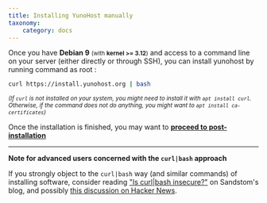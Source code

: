 ```yaml
---
title: Installing YunoHost manually
taxonomy:
    category: docs
---
```


Once you have **Debian 9** <small>(with **kernel >= 3.12**)</small> and access to a command line on your server (either directly or through SSH), you can install yunohost by running command as root :

```bash
curl https://install.yunohost.org | bash
```

<small>*(If `curl` is not installed on your system, you might need to install it with `apt install curl`. Otherwise, if the command does not do anything, you might want to `apt install ca-certificates`)*</small>

Once the installation is finished, you may want to [**proceed to post-installation**](/postinstall)

---

**Note for advanced users concerned with the `curl|bash` approach**

If you strongly object to the `curl|bash` way (and similar commands) of installing software, consider reading ["Is curl|bash insecure?"](https://sandstorm.io/news/2015-09-24-is-curl-bash-insecure-pgp-verified-install) on Sandstom's blog, and possibly [this discussion on Hacker News](https://news.ycombinator.com/item?id=12766350).
